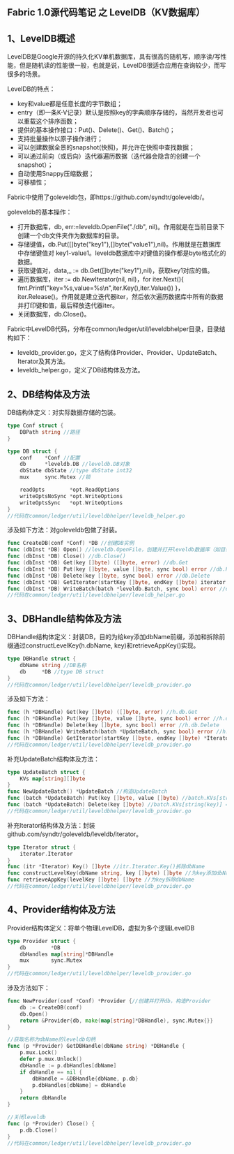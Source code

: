 ## Fabric 1.0源代码笔记 之 LevelDB（KV数据库）

## 1、LevelDB概述

LevelDB是Google开源的持久化KV单机数据库，具有很高的随机写，顺序读/写性能，但是随机读的性能很一般，也就是说，LevelDB很适合应用在查询较少，而写很多的场景。

LevelDB的特点：
* key和value都是任意长度的字节数组；
* entry（即一条K-V记录）默认是按照key的字典顺序存储的，当然开发者也可以重载这个排序函数；
* 提供的基本操作接口：Put()、Delete()、Get()、Batch()；
* 支持批量操作以原子操作进行；
* 可以创建数据全景的snapshot(快照)，并允许在快照中查找数据；
* 可以通过前向（或后向）迭代器遍历数据（迭代器会隐含的创建一个snapshot）；
* 自动使用Snappy压缩数据；
* 可移植性；

Fabric中使用了goleveldb包，即https://github.com/syndtr/goleveldb/。

goleveldb的基本操作：

* 打开数据库，db, err:=leveldb.OpenFile("./db", nil)。作用就是在当前目录下创建一个db文件夹作为数据库的目录。
* 存储键值，db.Put([]byte("key1"),[]byte("value1"),nil)。作用就是在数据库中存储键值对 key1-value1。leveldb数据库中对键值的操作都是byte格式化的数据。
* 获取键值对，data,_ := db.Get([]byte("key1"),nil)，获取key1对应的值。
* 遍历数据库，iter := db.NewIterator(nil, nil)，for iter.Next(){ fmt.Printf("key=%s,value=%s\n",iter.Key(),iter.Value()) }，iter.Release()。作用就是建立迭代器iter，然后依次遍历数据库中所有的数据并打印键和值，最后释放迭代器iter。
* 关闭数据库，db.Close()。

Fabric中LevelDB代码，分布在common/ledger/util/leveldbhelper目录，目录结构如下：

* leveldb_provider.go，定义了结构体Provider、Provider、UpdateBatch、Iterator及其方法。
* leveldb_helper.go，定义了DB结构体及方法。

## 2、DB结构体及方法

DB结构体定义：对实际数据存储的包装。

```go
type Conf struct {
    DBPath string //路径
}

type DB struct {
    conf    *Conf //配置
    db      *leveldb.DB //leveldb.DB对象
    dbState dbState //type dbState int32
    mux     sync.Mutex //锁

    readOpts        *opt.ReadOptions
    writeOptsNoSync *opt.WriteOptions
    writeOptsSync   *opt.WriteOptions
}
//代码在common/ledger/util/leveldbhelper/leveldb_helper.go
```

涉及如下方法：对goleveldb包做了封装。

```go
func CreateDB(conf *Conf) *DB //创建DB实例
func (dbInst *DB) Open() //leveldb.OpenFile，创建并打开leveldb数据库（如目录不存在则创建）
func (dbInst *DB) Close() //db.Close()
func (dbInst *DB) Get(key []byte) ([]byte, error) //db.Get
func (dbInst *DB) Put(key []byte, value []byte, sync bool) error //db.Put
func (dbInst *DB) Delete(key []byte, sync bool) error //db.Delete
func (dbInst *DB) GetIterator(startKey []byte, endKey []byte) iterator.Iterator //db.NewIterator，创建迭代器
func (dbInst *DB) WriteBatch(batch *leveldb.Batch, sync bool) error //db.Write，批量写入
//代码在common/ledger/util/leveldbhelper/leveldb_helper.go
```

## 3、DBHandle结构体及方法

DBHandle结构体定义：封装DB，目的为给key添加dbName前缀，添加和拆除前缀通过constructLevelKey(h.dbName, key)和retrieveAppKey()实现。

```go
type DBHandle struct {
    dbName string //DB名称
    db     *DB //type DB struct
}
//代码在common/ledger/util/leveldbhelper/leveldb_provider.go
```

涉及如下方法：

```go
func (h *DBHandle) Get(key []byte) ([]byte, error) //h.db.Get
func (h *DBHandle) Put(key []byte, value []byte, sync bool) error //h.db.Put
func (h *DBHandle) Delete(key []byte, sync bool) error //h.db.Delete
func (h *DBHandle) WriteBatch(batch *UpdateBatch, sync bool) error //h.db.WriteBatch
func (h *DBHandle) GetIterator(startKey []byte, endKey []byte) *Iterator //h.db.GetIterator
//代码在common/ledger/util/leveldbhelper/leveldb_provider.go
```

补充UpdateBatch结构体及方法：

```go
type UpdateBatch struct {
    KVs map[string][]byte
}
func NewUpdateBatch() *UpdateBatch //构造UpdateBatch
func (batch *UpdateBatch) Put(key []byte, value []byte) //batch.KVs[string(key)] = value
func (batch *UpdateBatch) Delete(key []byte) //batch.KVs[string(key)] = nil
//代码在common/ledger/util/leveldbhelper/leveldb_provider.go
```

补充Iterator结构体及方法：封装github.com/syndtr/goleveldb/leveldb/iterator。

```go
type Iterator struct {
    iterator.Iterator
}
func (itr *Iterator) Key() []byte //itr.Iterator.Key()拆除dbName
func constructLevelKey(dbName string, key []byte) []byte //为key添加dbName
func retrieveAppKey(levelKey []byte) []byte //为key拆除dbName
//代码在common/ledger/util/leveldbhelper/leveldb_provider.go
```

## 4、Provider结构体及方法

Provider结构体定义：将单个物理LevelDB，虚拟为多个逻辑LevelDB

```go
type Provider struct {
    db        *DB
    dbHandles map[string]*DBHandle
    mux       sync.Mutex
}
//代码在common/ledger/util/leveldbhelper/leveldb_provider.go
```

涉及方法如下：

```go
func NewProvider(conf *Conf) *Provider {//创建并打开db，构造Provider
    db := CreateDB(conf)
    db.Open()
    return &Provider{db, make(map[string]*DBHandle), sync.Mutex{}}
}

//获取名称为dbName的leveldb句柄
func (p *Provider) GetDBHandle(dbName string) *DBHandle {
    p.mux.Lock()
    defer p.mux.Unlock()
    dbHandle := p.dbHandles[dbName]
    if dbHandle == nil {
        dbHandle = &DBHandle{dbName, p.db}
        p.dbHandles[dbName] = dbHandle
    }
    return dbHandle
}

//关闭leveldb
func (p *Provider) Close() {
    p.db.Close()
}
//代码在common/ledger/util/leveldbhelper/leveldb_provider.go
```
